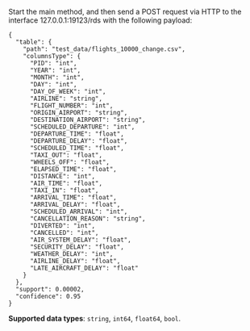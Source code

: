 Start the main method, and then send a POST request via HTTP to the interface 127.0.0.1:19123/rds with the following payload:

```
{
  "table": {
    "path": "test_data/flights_10000_change.csv",
    "columnsType": {
      "PID": "int",
      "YEAR": "int",
      "MONTH": "int",
      "DAY": "int",
      "DAY_OF_WEEK": "int",
      "AIRLINE": "string",
      "FLIGHT_NUMBER": "int",
      "ORIGIN_AIRPORT": "string",
      "DESTINATION_AIRPORT": "string",
      "SCHEDULED_DEPARTURE": "int",
      "DEPARTURE_TIME": "float",
      "DEPARTURE_DELAY": "float",
      "SCHEDULED_TIME": "float",
      "TAXI_OUT": "float",
      "WHEELS_OFF": "float",
      "ELAPSED_TIME": "float",
      "DISTANCE": "int",
      "AIR_TIME": "float",
      "TAXI_IN": "float",
      "ARRIVAL_TIME": "float",
      "ARRIVAL_DELAY": "float",
      "SCHEDULED_ARRIVAL": "int",
      "CANCELLATION_REASON": "string",
      "DIVERTED": "int",
      "CANCELLED": "int",
      "AIR_SYSTEM_DELAY": "float",
      "SECURITY_DELAY": "float",
      "WEATHER_DELAY": "int",
      "AIRLINE_DELAY": "float",
      "LATE_AIRCRAFT_DELAY": "float"
    }
  },
  "support": 0.00002,
  "confidence": 0.95
}
```

**Supported data types**: `string`, `int64`, `float64`, `bool`.

